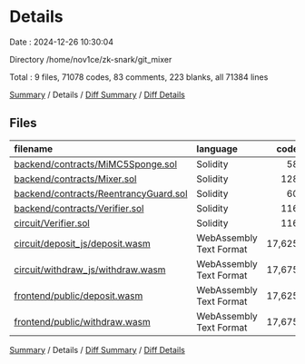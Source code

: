 # Details

Date : 2024-12-26 10:30:04

Directory /home/nov1ce/zk-snark/git_mixer

Total : 9 files,  71078 codes, 83 comments, 223 blanks, all 71384 lines

[Summary](results.md) / Details / [Diff Summary](diff.md) / [Diff Details](diff-details.md)

## Files
| filename | language | code | comment | blank | total |
| :--- | :--- | ---: | ---: | ---: | ---: |
| [backend/contracts/MiMC5Sponge.sol](/backend/contracts/MiMC5Sponge.sol) | Solidity | 58 | 2 | 14 | 74 |
| [backend/contracts/Mixer.sol](/backend/contracts/Mixer.sol) | Solidity | 128 | 31 | 30 | 189 |
| [backend/contracts/ReentrancyGuard.sol](/backend/contracts/ReentrancyGuard.sol) | Solidity | 60 | 16 | 11 | 87 |
| [backend/contracts/Verifier.sol](/backend/contracts/Verifier.sol) | Solidity | 116 | 17 | 50 | 183 |
| [circuit/Verifier.sol](/circuit/Verifier.sol) | Solidity | 116 | 17 | 50 | 183 |
| [circuit/deposit_js/deposit.wasm](/circuit/deposit_js/deposit.wasm) | WebAssembly Text Format | 17,625 | 0 | 17 | 17,642 |
| [circuit/withdraw_js/withdraw.wasm](/circuit/withdraw_js/withdraw.wasm) | WebAssembly Text Format | 17,675 | 0 | 17 | 17,692 |
| [frontend/public/deposit.wasm](/frontend/public/deposit.wasm) | WebAssembly Text Format | 17,625 | 0 | 17 | 17,642 |
| [frontend/public/withdraw.wasm](/frontend/public/withdraw.wasm) | WebAssembly Text Format | 17,675 | 0 | 17 | 17,692 |

[Summary](results.md) / Details / [Diff Summary](diff.md) / [Diff Details](diff-details.md)